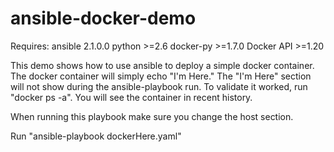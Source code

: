 # ansible-docker-demo

Requires: 
ansible 2.1.0.0
python >=2.6
docker-py >=1.7.0
Docker API >=1.20

This demo shows how to use ansible to deploy a simple docker container. The docker container will simply echo "I'm Here." The "I'm Here" section will not show during the ansible-playbook run. To validate it worked, run "docker ps -a". You will see the container in recent history. 

When running this playbook make sure you change the host section. 

Run "ansible-playbook dockerHere.yaml" 
